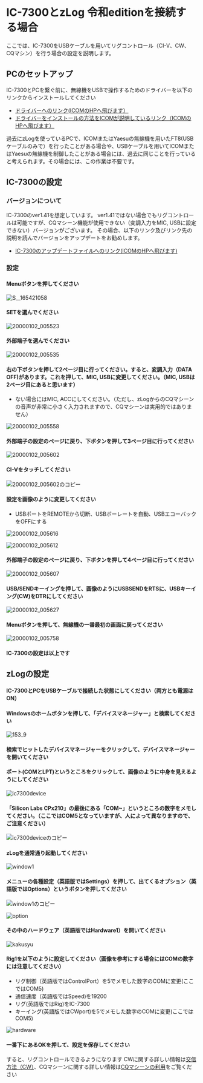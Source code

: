 # IC-7300とzLog 令和editionを接続する場合

ここでは、IC-7300をUSBケーブルを用いてリグコントロール（CI-V、CW、CQマシン）を行う場合の設定を説明します。

## PCのセットアップ
IC-7300とPCを繋ぐ前に、無線機をUSBで操作するためのドライバーを以下のリンクからインストールしてください

- [ドライバーへのリンク(ICOMのHPへ飛びます）](https://www.icom.co.jp/support/drivers/3611/)
- [ドライバーをインストールの方法をICOMが説明しているリンク（ICOMのHPへ飛びます）](https://www.icom.co.jp/support/manual/2372/)

過去にzLogを使っているPCで、ICOMまたはYaesuの無線機を用いたFT8(USBケーブルのみで）を行ったことがある場合や、USBケーブルを用いてICOMまたはYaesuの無線機を制御したことがある場合には、過去に同じことを行っていると考えられます。その場合には、この作業は不要です。

## IC-7300の設定

### バージョンについて
IC-7300のver1.41を想定しています。
ver1.41ではない場合でもリグコントロールは可能ですが、CQマシーン機能が使用できない（変調入力をMIC, USBに設定できない）バージョンがございます。
その場合、以下のリンク及びリンク先の説明を読んでバージョンをアップデートをお勧めします。

- [IC-7300のアップデートファイルへのリンク(ICOMのHPへ飛びます)](https://www.icom.co.jp/support/drivers/6431/)

### 設定

#### Menuボタンを押してください

![S__165421058](https://user-images.githubusercontent.com/58735989/193456804-8e4a8d3e-50cf-46f0-98ee-cd1ba471c2be.jpg)

#### SETを選んでください

![20000102_005523](https://user-images.githubusercontent.com/58735989/193456816-b3d343dd-9201-44b1-b4d0-b3f911859c15.png)

#### 外部端子を選んでください

![20000102_005535](https://user-images.githubusercontent.com/58735989/193456826-f04e2863-e2fb-43ea-80b4-1747bb9705c7.png)

#### 右の下ボタンを押して2ページ目に行ってください。すると、変調入力（DATA OFF)があります。これを押して、MIC, USBに変更してください。（MIC, USBは2ページ目にあると思います）
- ない場合にはMIC, ACCにしてください。（ただし、zLogからのCQマシーンの音声が非常に小さく入力されますので、CQマシーンは実用的ではありません）

![20000102_005558](https://user-images.githubusercontent.com/58735989/193456914-b0536df6-096f-4045-946b-7b289d35d38b.png)


#### 外部端子の設定のページに戻り、下ボタンを押して3ページ目に行ってください

![20000102_005602](https://user-images.githubusercontent.com/58735989/193456928-6b2d6c3e-386a-4aa6-81c0-d5c4c9718787.png)

#### CI-Vをタッチしてください

![20000102_005602のコピー](https://user-images.githubusercontent.com/58735989/193456952-0f0b8cfc-c699-490e-9aa5-df98d0669ffd.png)

#### 設定を画像のように変更してください
- USBポートをREMOTEから切断、USBボーレートを自動、USBエコーバックをOFFにする

![20000102_005616](https://user-images.githubusercontent.com/58735989/193456967-f1f56e9b-3cf2-4731-a1df-8cc13a0712a2.png)

![20000102_005612](https://user-images.githubusercontent.com/58735989/193456979-53183817-57a4-4e5b-99cc-23ab2b96d6eb.png)

#### 外部端子の設定のページに戻り、下ボタンを押して4ページ目に行ってください

![20000102_005607](https://user-images.githubusercontent.com/58735989/193457056-38c0d07c-63fb-4cc4-9084-db4f6fa85c8b.png)

#### USB/SENDキーイングを押して、画像のようにUSBSENDをRTSに、USBキーイング(CW)をDTRにしてください

![20000102_005627](https://user-images.githubusercontent.com/58735989/193457098-b742ae2d-c870-4a10-97b5-c8251a98151b.png)

#### Menuボタンを押して、無線機の一番最初の画面に戻ってください

![20000102_005758](https://user-images.githubusercontent.com/58735989/193457104-de44621d-a27f-4821-8642-9225fcdde683.png)


#### IC-7300の設定は以上です

## zLogの設定
#### IC-7300とPCをUSBケーブルで接続した状態にしてください（両方とも電源はON）

#### Windowsのホームボタンを押して、「デバイスマネージャー」と検索してください

![153_9](https://user-images.githubusercontent.com/58735989/193457115-23404906-1fb2-4d01-ae13-c7ab0b17ac3c.jpg)

#### 検索でヒットしたデバイスマネージャーをクリックして、デバイスマネージャーを開いてください

#### ポート(COMとLPT)というところをクリックして、画像のように中身を見えるようにしてください

![ic7300device](https://user-images.githubusercontent.com/58735989/193457146-22975540-bd97-4118-82ae-ce8a8b359da2.png)

#### 「Silicon Labs CPx210」の最後にある「COM~」というところの数字をメモしてください。（ここではCOM5となっていますが、人によって異なりますので、ご注意ください）

![ic7300deviceのコピー](https://user-images.githubusercontent.com/58735989/193457171-f9e3fc02-a883-4229-9539-78026f14a6c5.png)

#### zLogを通常通り起動してください

![window1](https://user-images.githubusercontent.com/58735989/193457176-5c893d8d-13f4-4f9d-8f8f-2c5b5a158c31.png)

#### メニューの各種設定（英語版ではSettings）を押して、出てくるオプション（英語版ではOptions）というボタンを押してください

![window1のコピー](https://user-images.githubusercontent.com/58735989/193457185-2cdc9114-13c5-4fe7-a5ec-7fbf87af94f3.png)

![option](https://user-images.githubusercontent.com/58735989/193457198-0bfba416-b2ca-4fe1-a542-a1f78c408ef7.png)

#### その中のハードウェア（英語版ではHardware1）を開いてください

![kakusyu](https://user-images.githubusercontent.com/58735989/193457205-2e5f219d-e9c2-4e22-8a7a-88aacef043fe.png)

#### Rig1を以下のように設定してください（画像を参考にする場合にはCOMの数字には注意してください）
- リグ制御（英語版ではControlPort）を5でメモした数字のCOMに変更(ここではCOM5)
- 通信速度（英語版ではSpeed)を19200
- リグ(英語版ではRig)をIC-7300
- キーイング(英語版ではCWport)を5でメモした数字のCOMに変更(ここではCOM5)

![hardware](https://user-images.githubusercontent.com/58735989/193457226-aa9abc86-bffc-4025-b290-2f2f88ad4f1b.png)


#### 一番下にあるOKを押して、設定を保存してください

すると、リグコントロールできるようになります
CWに関する詳しい情報は[交信方法（CW）](https://use.zlog.org/manual/交信方法（ＣＷ）)、CQマシーンに関する詳しい情報は[CQマシーンの利用](https://use.zlog.org/manual/CQマシーンの利用)をご覧ください
